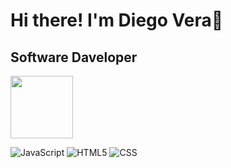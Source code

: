 <h1>Hi there! I'm Diego Vera👋</h1>
<h2>Software Daveloper</h2>
<div style="width: 400px, margin: auto">
  <img src="https://raw.githubusercontent.com/iampavangandhi/iampavangandhi/master/gifs/coder.gif" width="100px" height="100px" />
</div>

![JavaScript](https://img.shields.io/badge/logo-javascript-blue?logo=javascript)
![HTML5](https://img.shields.io/badge/-HTML5-333333?style=flat&logo=HTML5)
![CSS](https://img.shields.io/badge/-CSS-333333?style=flat&logo=CSS3&logoColor=1572B6)
